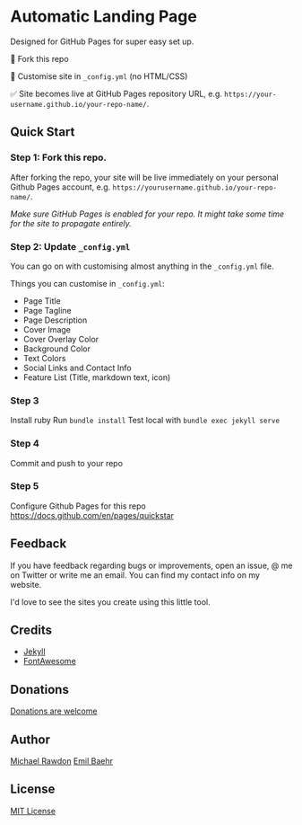 # Automatic Landing Page

Designed for GitHub Pages for super easy set up. 

🔧 Fork this repo

🎨 Customise site in `_config.yml` (no HTML/CSS)


✅ Site becomes live at GitHub Pages repository URL, e.g. `https://your-username.github.io/your-repo-name/`.


## Quick Start

### Step 1: Fork this repo.
After forking the repo, your site will be live immediately on your personal Github Pages account, e.g. `https://yourusername.github.io/your-repo-name/`.

*Make sure GitHub Pages is enabled for your repo. It might take some time for the site to propagate entirely.*



### Step 2: Update  `_config.yml`
You can go on with customising almost anything in the `_config.yml` file. 

Things you can customise in `_config.yml`:
- Page Title
- Page Tagline
- Page Description
- Cover Image
- Cover Overlay Color
- Background Color
- Text Colors
- Social Links and Contact Info
- Feature List (Title, markdown text, icon)


### Step 3
Install ruby
Run `bundle install`
Test local with `bundle exec jekyll serve`

### Step 4 
Commit and push to your repo

### Step 5
Configure Github Pages for this repo https://docs.github.com/en/pages/quickstar


## Feedback
If you have feedback regarding bugs or improvements, open an issue, @ me on Twitter or write me an email. You can find my contact info on my website.

I'd love to see the sites you create using this little tool.

## Credits
- [Jekyll](https://github.com/jekyll/jekyll)
- [FontAwesome](https://fontawesome.github.io/Font-Awesome/)

## Donations
[Donations are welcome](https://www.paypal.com/cgi-bin/webscr?cmd=_donations&business=S8ZZT3JXJPN92&currency_code=USD&source=url)

## Author
[Michael Rawdon](https://github.com/mrawdon)
[Emil Baehr](https://emilbaehr.com/)

## License
[MIT License](LICENSE)
